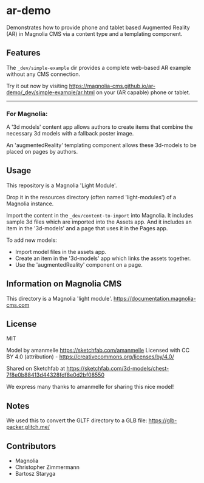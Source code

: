 # ar-demo

Demonstrates how to provide phone and tablet based Augmented Reality (AR) in Magnolia CMS via a content type and a templating component.


## Features

The `_dev/simple-example` dir provides a complete web-based AR example without any CMS connection.

Try it out now by visiting https://magnolia-cms.github.io/ar-demo/_dev/simple-example/ar.html on your (AR capable) phone or tablet.

---

### For Magnolia:

A '3d models' content app allows authors to create items that combine the necessary 3d models with a fallback poster image.

An 'augmentedReality' templating component allows these 3d-models to be placed on pages by authors.


## Usage

This repository is a Magnolia 'Light Module'.

Drop it in the resources directory (often named 'light-modules') of a Magnolia instance. 

Import the content in the `_dev/content-to-import` into Magnolia. It includes sample 3d files which are imported into the Assets app. And it includes an item in the '3d-models' and a page that uses it in the Pages app.

To add new models:
* Import model files in the assets app.
* Create an item in the '3d-models' app which links the assets together.
* Use the 'augmentedReality' component on a page.



## Information on Magnolia CMS

This directory is a Magnolia 'light module'.
https://documentation.magnolia-cms.com


## License

MIT

Model by amanmelle https://sketchfab.com/amanmelle
Licensed with CC BY 4.0 (attribution) - https://creativecommons.org/licenses/by/4.0/

Shared on Sketchfab at https://sketchfab.com/3d-models/chest-7f8e0b88413d44328fdf8e0d2bf08550

We express many thanks to amanmelle for sharing this nice model!

## Notes
We used this to convert the GLTF directory to a GLB file: https://glb-packer.glitch.me/

## Contributors

* Magnolia
* Christopher Zimmermann
* Bartosz Staryga

